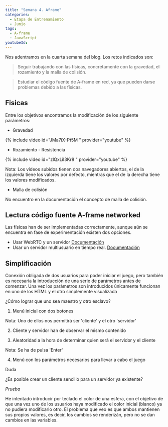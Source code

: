 ```yaml
---
title: "Semana 4. Aframe"
categories:
  - Etapa de Entrenamiento
  - Junio
tags:
  - A-frame
  - JavaScript
youtubeId: 
---
```



Nos adentramos en la cuarta semana del blog. Los retos indicados son:

> Seguir trabajando con las físicas, concretamente con la gravedad, el rozamiento y la malla de colisión.

> Estudiar el código fuente de A-frame en red, ya que pueden darse problemas debido a las físicas. 


## **Fisicas**

Entre los objetivos encontramos la modificación de los siguiente parámetros:

* Gravedad

{% include video id="JMa7iX-Pt5M " provider="youtube" %}

* Rozamiento - Resistencia 

{% include video id="zlQxLiI3Kr8 " provider="youtube" %} 

Nota: Los vídeos subidos tienen dos navegadores abiertos, el de la izquierda tiene los valores por defecto, mientras que el de la derecha tiene los valores modificados. 

* Malla de colisión 

No encuentro en la documentación el concepto de malla de colisión.

## **Lectura código fuente A-frame networked**

Las físicas han de ser implementadas correctamente, aunque aún se encuentra en fase de experimentación existen dos opciones. 

* Usar WebRTC y un servidor
[Documentación](https://github.com/haydenjameslee/networked-aframe)
* Usar un servidor multiusuario en tiempo real. 
[Documentación](http://lance.gg/)

## **Simplificación**

Conexión obligada de dos usuarios para poder iniciar el juego, pero también es necesaria la introducción de una serie de parámetros antes de comenzar. Una vez los parámetros son introducidos únicamente funcionan en uno de los HTML y el otro simplemente visualizada

¿Cómo lograr que uno sea maestro y otro esclavo?

1. Menú inicial con dos botones 

Nota: Uno de ellos nos permitirá ser 'cliente' y el otro 'servidor'

2. Cliente y servidor han de observar el mismo contenido 

3. Aleatoridad a la hora de determinar quien será el servidor y el cliente

Nota: Se ha de pulsa 'Enter'

4. Menú con los parámetros necesarios para llevar a cabo el juego 

Duda

¿Es posible crear un cliente sencillo para un servidor ya existente?

*Prueba*

He intentado introducir por teclado el color de una esfera, con el objetivo de que una vez uno de los usuarios haya modificado el color inicial (blanco) ya no pudiera modificarlo otro. El problema que veo es que ambos mantienen sus propios valores, es decir, los cambios se renderizán, pero no se dan cambios en las variables. 
